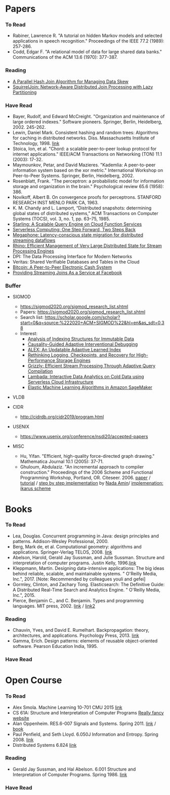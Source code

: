 # Papers

### To Read
* Rabiner, Lawrence R. "A tutorial on hidden Markov models and selected applications in speech recognition." Proceedings of the IEEE 77.2 (1989): 257-286.
* Codd, Edgar F. "A relational model of data for large shared data banks." Communications of the ACM 13.6 (1970): 377-387.

### Reading
* [A Parallel Hash Join Algorithm for Managing Data Skew](https://ieeexplore.ieee.org/document/250117)
* [SquirrelJoin: Network-Aware Distributed Join Processing with Lazy Partitioning](https://lsds.doc.ic.ac.uk/sites/default/files/p1292-rupprecht.pdf)

### Have Read
* Bayer, Rudolf, and Edward McCreight. "Organization and maintenance of large ordered indexes." Software pioneers. Springer, Berlin, Heidelberg, 2002. 245-262.
* Lewin, Daniel Mark. Consistent hashing and random trees: Algorithms for caching in distributed networks. Diss. Massachusetts Institute of Technology, 1998. [link](https://drive.google.com/file/d/1dKyVY_jy8f3LWle3toHTSEST5It5Gphq/view?usp=sharing)
* Stoica, Ion, et al. "Chord: a scalable peer-to-peer lookup protocol for internet applications." IEEE/ACM Transactions on Networking (TON) 11.1 (2003): 17-32.
* Maymounkov, Petar, and David Mazieres. "Kademlia: A peer-to-peer information system based on the xor metric." International Workshop on Peer-to-Peer Systems. Springer, Berlin, Heidelberg, 2002.
* Rosenblatt, Frank. "The perceptron: a probabilistic model for information storage and organization in the brain." Psychological review 65.6 (1958): 386.
* Novikoff, Albert B. On convergence proofs for perceptrons. STANFORD RESEARCH INST MENLO PARK CA, 1963.
* K. M. Chandy and L. Lamport, “Distributed snapshots: determining global states of distributed systems,” ACM Transactions on Computer Systems (TOCS), vol. 3, no. 1, pp. 63–75, 1985.
* [Starling: A Scalable Query Engine on Cloud Function Services](https://arxiv.org/abs/1911.11727)
* [Serverless Computing: One Step Forward, Two Steps Back](https://arxiv.org/pdf/1812.03651.pdf)
* [Megaphone: Latency-conscious state migration for distributed streaming dataflows](https://www.research-collection.ethz.ch/bitstream/handle/20.500.11850/387642/p1002-hoffmann.pdf?sequence=3&isAllowed=y)
* [Rhino: Efficient Management of Very Large Distributed State for Stream Processing Engines](https://dl.acm.org/doi/10.1145/3318464.3389723)
* DPI: The Data Processing Interface for Modern Networks
* Veritas: Shared Verifiable Databases and Tables in the Cloud
* [Bitcoin: A Peer-to-Peer Electronic Cash System](https://github.com/decrypto-org/blockchain-papers)
* [Providing Streaming Joins As a Service at Facebook](http://www.vldb.org/pvldb/vol11/p1809-jacques-silva.pdf)

### Buffer
* SIGMOD 
    * https://sigmod2020.org/sigmod_research_list.shtml
    * Papers: https://sigmod2020.org/sigmod_research_list.shtml
    * Search list: https://scholar.google.com/scholar?start=0&q=source:%222020+ACM+SIGMOD%22&hl=en&as_sdt=0,38
    * Interest:
        * [Analysis of Indexing Structures for Immutable Data](https://arxiv.org/abs/2003.02090)
        * [Causality-Guided Adaptive Interventional Debugging](https://arxiv.org/abs/2003.09539)
        * [ALEX: An Updatable Adaptive Learned Index](https://arxiv.org/abs/1905.08898)
        * [Rethinking Logging, Checkpoints, and Recovery for High-Performance Storage Engines](https://db.in.tum.de/~leis/papers/rethinkingLogging.pdf)
        * [Grizzly: Efficient Stream Processing Through Adaptive Query Compilation](https://dl.acm.org/doi/10.1145/3318464.3389739)
        * [Lambada: Interactive Data Analytics on Cold Data using Serverless Cloud Infrastructure](https://arxiv.org/abs/1912.00937)
        * [Elastic Machine Learning Algorithms in Amazon SageMaker](https://ssc.io/pdf/modin711s.pdf)

* VLDB
* CIDR
    * http://cidrdb.org/cidr2019/program.html

* USENIX
    * https://www.usenix.org/conference/nsdi20/accepted-papers

* MISC
    * Hu, Yifan. "Efficient, high-quality force-directed graph drawing." Mathematica Journal 10.1 (2005): 37-71.
    * Ghuloum, Abdulaziz. "An incremental approach to compiler construction." Proceedings of the 2006 Scheme and Functional Programming Workshop, Portland, OR. Citeseer. 2006. [paper](https://github.com/namin/inc/blob/master/docs/paper.pdf) / [tutorial](https://github.com/namin/inc/blob/master/docs/tutorial.pdf) / [step by step implementation](https://github.com/namin/inc) by [Nada Amin](https://www.cl.cam.ac.uk/~na482/cv/)/ [implemenation: ikarus scheme](http://ikarus-scheme.org)

# Books

### To Read
* Lea, Douglas. Concurrent programming in Java: design principles and patterns. Addison-Wesley Professional, 2000.
* Berg, Mark de, et al. Computational geometry: algorithms and applications. Springer-Verlag TELOS, 2008. [link](http://people.inf.elte.hu/fekete/algoritmusok_msc/terinfo_geom/konyvek/Computational%20Geometry%20-%20Algorithms%20and%20Applications,%203rd%20Ed.pdf)
* Abelson, Harold, Gerald Jay Sussman, and Julie Sussman. Structure and interpretation of computer programs. Justin Kelly, 1996.[link](http://web.mit.edu/alexmv/6.037/sicp.pdf)
* Kleppmann, Martin. Designing data-intensive applications: The big ideas behind reliable, scalable, and maintainable systems. " O'Reilly Media, Inc.", 2017. [Note: Recommended by colleagues youli and gefei]
* Gormley, Clinton, and Zachary Tong. Elasticsearch: The Definitive Guide: A Distributed Real-Time Search and Analytics Engine. " O'Reilly Media, Inc.", 2015.
* Pierce, Benjamin C., and C. Benjamin. Types and programming languages. MIT press, 2002. [link](http://ropas.snu.ac.kr/~kwang/520/pierce_book.pdf) / [link2](https://books.google.com/books/about/Types_and_Programming_Languages.html?id=ti6zoAC9Ph8C)

### Reading
* Chauvin, Yves, and David E. Rumelhart. Backpropagation: theory, architectures, and applications. Psychology Press, 2013. [link](https://drive.google.com/open?id=1UpgT6OUoeDU_WxGcktouyAqGt9LcnsT5)
* Gamma, Erich. Design patterns: elements of reusable object-oriented software. Pearson Education India, 1995.

### Have Read


# Open Course

### To Read

* Alex Smola. Machine Learning 10-701 CMU 2015 [link](https://www.youtube.com/playlist?list=PLZSO_6-bSqHTTV7w9u7grTXBHMH-mw3qn)
* CS 61A: Structure and Interpretation of Computer Programs [Really fancy website](https://cs61a.org/)
* Alan Oppenheim. RES.6-007 Signals and Systems. Spring 2011. [link](https://ocw.mit.edu/resources/res-6-007-signals-and-systems-spring-2011/index.htm) / [book](https://lisbooks.files.wordpress.com/2016/04/signals-and-systems-prentice-hall-1996.pdf)
* Paul Penfield, and Seth Lloyd. 6.050J Information and Entropy. Spring 2008. [link](https://ocw.mit.edu/courses/electrical-engineering-and-computer-science/6-050j-information-and-entropy-spring-2008)
*  Distributed Systems 6.824 [link](https://pdos.csail.mit.edu/6.824/schedule.html)

### Reading
* Gerald Jay Sussman, and Hal Abelson. 6.001 Structure and Interpretation of Computer Programs. Spring 1986. [link](https://ocw.mit.edu/courses/electrical-engineering-and-computer-science/6-001-structure-and-interpretation-of-computer-programs-spring-2005/index.htm)

### Have Read
